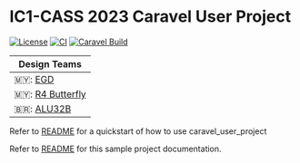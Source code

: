 # IC1-CASS 2023 Caravel User Project

[![License](https://img.shields.io/badge/License-Apache%202.0-blue.svg)](https://opensource.org/licenses/Apache-2.0) [![CI](https://github.com/unic-cass/IC1-CASS-2023/actions/workflows/user_project_ci.yml/badge.svg)](https://github.com/unic-cass/IC1-CASS-2023/actions/workflows/user_project_ci.yml) [![Caravel Build](https://github.com/efabless/caravel_project_example/actions/workflows/caravel_build.yml/badge.svg)](https://github.com/efabless/caravel_project_example/actions/workflows/caravel_build.yml)


| Design Teams |
| ------------- |
| 🇲🇾: [EGD](https://repositories.efabless.com/raven_crown/UNIC-CASS_precheck_egd_top) |
| 🇲🇾: [R4 Butterfly](https://github.com/LyeGuanYan/Radix4_butterfly) |
| 🇧🇷: [ALU32B](https://github.com/BigNixon/caravel_uniccass_example)  |

Refer to [README](docs/source/index.rst#section-quickstart) for a quickstart of how to use caravel_user_project

Refer to [README](docs/source/index.rst) for this sample project documentation. 
